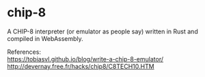 # chip-8
A CHIP-8 interpreter (or emulator as people say) written in Rust and compiled in WebAssembly.

References:  
https://tobiasvl.github.io/blog/write-a-chip-8-emulator/  
http://devernay.free.fr/hacks/chip8/C8TECH10.HTM
